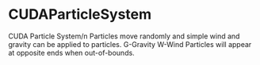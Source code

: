 # CUDAParticleSystem

CUDA Particle System/n
Particles move randomly and simple wind and gravity can be applied to particles. 
G-Gravity 
W-Wind
Particles will appear at opposite ends when out-of-bounds.
